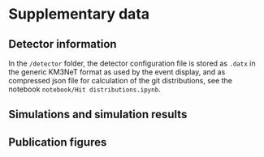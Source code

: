 # Supplementary data

## Detector information

In the `/detector` folder, the detector configuration file is stored as `.datx` in the generic KM3NeT format as used by the event display, and as compressed json file for calculation of the git distributions, see the notebook `notebook/Hit distributions.ipynb`.

## Simulations and simulation results


## Publication figures


